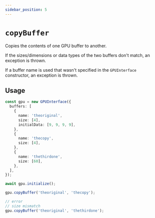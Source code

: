 ```yaml
---
sidebar_position: 5
---
```


# `copyBuffer`

Copies the contents of one GPU buffer to another.

If the sizes/dimensions or data types of the two buffers don't match, an exception is thrown.

If a buffer name is used that wasn't specified in the `GPUInterface` constructor, an exception is thrown.

## Usage

```ts
const gpu = new GPUInterface({
  buffers: [
    {
      name: 'theoriginal',
      size: [4],
      initialData: [9, 9, 9, 9],
    },
    {
      name: 'thecopy',
      size: [4],
    },
    {
      name: 'thethirdone',
      size: [60],
    },
  ],
});

await gpu.initialize();

gpu.copyBuffer('theoriginal', 'thecopy');

// error
// size mismatch
gpu.copyBuffer('theoriginal', 'thethirdone');
```
